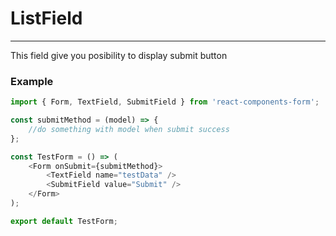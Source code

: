 # ListField

---

This field give you posibility to display submit button

### Example

```js
import { Form, TextField, SubmitField } from 'react-components-form';

const submitMethod = (model) => {
    //do something with model when submit success
};

const TestForm = () => (
    <Form onSubmit={submitMethod}>
        <TextField name="testData" />
        <SubmitField value="Submit" />
    </Form>
);

export default TestForm;
```





